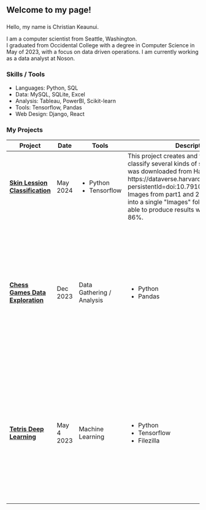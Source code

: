 <h2 align="left">Welcome to my page!</h2>

###
Hello, my name is Christian Keaunui. 

I am a computer scientist from Seattle, Washington.  
I graduated from Occidental College with a degree in Computer Science in May of 2023, with a focus on data driven operations.  I am currently working as a data analyst at Noson.

<h3>Skills / Tools</h3>
<ul>
  <li>Languages: Python, SQL</li>
  <li>Data: MySQL, SQLite, Excel</li>
  <li>Analysis: Tableau, PowerBI, Scikit-learn</li>
  <li>Tools: Tensorflow, Pandas</li>
  <li>Web Design: Django, React</li>
</ul>

<h3>My Projects</h3>
<table>
  <thead>
    <tr>
      <th>Project</th>
      <th>Date</th>
      <th>Tools</th>
      <th>Description</th>
    </tr>
  </thead>
  <tbody>
    <tr>
      <td>
        <a href="https://github.com/ckeaunui/SkinLession">
          <b>Skin Lession Classification</b>
        </a>
      </td>
      <td>May 2024</td>
      <td>
        <ul>
          <li>Python</li>
          <li>Tensorflow</li>
        </ul>
      </td>
      <td>
        This project creates and trains a model to classify several kinds of skin lessions. Data was downloaded from Harvard Dataverse at https://dataverse.harvard.edu/dataset.xhtml?persistentId=doi:10.7910/DVN/DBW86T. Images from part1 and 2 were combined into a single "Images" folder. The model was able to produce results with an accuracy of 86%.
      </td>
    </tr>
    <tr>
      <td>
        <a href="https://github.com/ckeaunui/Chess-history">
          <b>Chess Games Data Exploration</b>
        </a>
      </td>
      <td>Dec 2023</td>
      <td>Data Gathering / Analysis</td>
      <td>
        <ul>
            <li>Python</li>
            <li>Pandas</li>
          </ul>
      </td>
      <td>I gathered data on over 7,000 chess games I have played since February 2020 from chess.com's api, and cleaned it in a jupyter notebook..  Then I downloaded the data as .csv files and analysed them in Tableau</td>
    </tr>
    <tr>
      <td>
        <a href="https://github.com/ckeaunui/TetrisAI">
          <b>Tetris Deep Learning</b>
        </a>
      </td>
      <td>May 4 2023</td>
      <td>Machine Learning</td>
      <td>
        <ul>
          <li>Python</li>
          <li>Tensorflow</li>
          <li>Filezilla</li>
      </td>
      <td>For my undergraduate thesis, I created a deep reinforcement learning model to trains and plays Tetris.  I recreated Tetris with PyGames, and used a deep q-learning algorithm to train the model.</td>
    </tr>
  </tbody>
</table>
